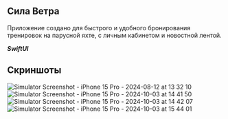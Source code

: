 ## Сила Ветра
Приложение создано для быстрого и удобного бронирования тренировок на парусной яхте, с личным кабинетом и новостной лентой.

***SwiftUI***

## Скриншоты
![Simulator Screenshot - iPhone 15 Pro - 2024-08-12 at 13 32 10](https://github.com/user-attachments/assets/cc5219d8-31ce-4953-b3db-e264f3d94318)
![Simulator Screenshot - iPhone 15 Pro - 2024-10-03 at 14 41 50](https://github.com/user-attachments/assets/7527d2d1-71a5-4bc4-9493-b7543036113e)
![Simulator Screenshot - iPhone 15 Pro - 2024-10-03 at 14 42 07](https://github.com/user-attachments/assets/62192e60-2d74-471e-aec6-79dad87c4562)
![Simulator Screenshot - iPhone 15 Pro - 2024-10-03 at 15 44 01](https://github.com/user-attachments/assets/f3dc31d9-2d7c-4ba8-aca8-b6356dc038e6)
